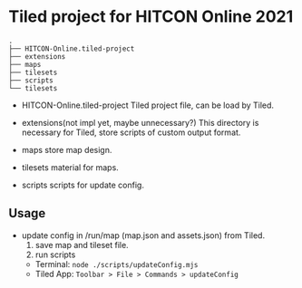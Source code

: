 # Tiled project for HITCON Online 2021

```
.
├── HITCON-Online.tiled-project
├── extensions
├── maps
├── tilesets
├── scripts
└── tilesets

```

* HITCON-Online.tiled-project
  Tiled project file, can be load by Tiled.

* extensions(not impl yet, maybe unnecessary?)
  This directory is necessary for Tiled, store scripts of custom output format.

* maps
  store map design.

* tilesets
  material for maps.

* scripts
  scripts for update config.

## Usage
* update config in /run/map (map.json and assets.json) from Tiled.
  1. save map and tileset file.
  2. run scripts
    * Terminal: ```node ./scripts/updateConfig.mjs```
    * Tiled App: `Toolbar > File > Commands > updateConfig`
